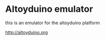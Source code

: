 Altoyduino emulator
===================

this is an emulator for the altoyduino platform

http://altoyduino.org
